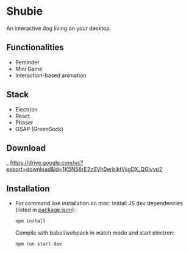 # Shubie

An interactive dog living on your desktop.

## Functionalities

  - Reminder
  - Mini Game
  - Interaction-based animation

## Stack

  - Electrion
  - React
  - Phaser
  - GSAP (GreenSock)
  
## Download
  _ https://drive.google.com/uc?export=download&id=1K5N56rE2zSVh0erbIktVsgDX_QGivvp2

## Installation

  - For command line installation on mac:
    Install JS dev dependencies (listed in [package.json](package.json)):

    ```bash
    npm install
    ```

    Compile with babel/webpack in watch mode and start electron:

    ```bash
    npm run start-dev
